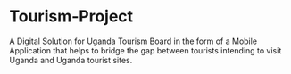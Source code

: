 # Tourism-Project
A Digital Solution for Uganda Tourism Board in the form of  a Mobile Application that helps to bridge the gap between tourists intending to visit Uganda and Uganda tourist sites. 
